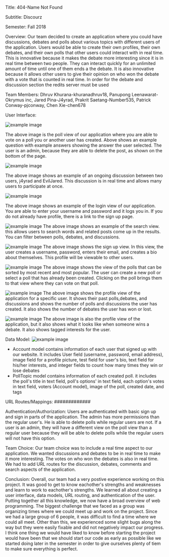 Title:
404-Name Not Found

Subtitle:
Discourz

Semester:
Fall 2018

Overview:
Our team decided to create an application where you could have discussions, debates and polls about various topics with different users of the application. Users would be able to create their own profiles, their own debates, and their own polls that other users could interact with in real time. This is innovative because it makes the debate more interesting since it is in real time between two people. They can interact quickly for an unlimited amount of time until one of them ends a the debate. It is also innovative because it allows other users to give their opinion on who won the debate with a vote that is counted in real time. In order for the debate and discussion section the redits server must be used  

Team Members:
Dhruv Khurana-khuranadhruv18, Panupong Leenawarat-Okrymus inc, Jared Pina-J4yrad, Prakrit Saetang-Number535, Patrick Conway-pjconway, Chen Xie-chen678

User Interface:

![example image](imgs/poll.png)

The above image is the poll view of our application where you are able to vote on a poll you or another user has created. Above shows an example question with example answers showing the answer the user selected. The user is an admin, because they are able to delete the post, as shown on the bottom of the page. 

![example image](imgs/discussion.png)

The above image shows an example of an ongoing discussion between two users, j4yrad and EvilJared. This discussion is in real time and allows many users to participate at once. 

![example image](imgs/login.png)

The above image shows an example of the login view of our application. You are able to enter your username and password and it logs you in. If you do not already have profile, there is a link to the sign up page.

![example image](imgs/search.png)
The above image shows an example of the search view. this allows users to search words and related posts come up in the results. You can filter between polls, debates, and discussions. 

![example image](imgs/sign_up.png)
The above image shows the sign up view. In this view, the user creates a username, password, enters their email, and creates a bio about themselves. This profile will be viewable to other users.

![example image](imgs/pastpolls.png)
The above image shows the view of the polls that can be sorted by most recent and most popular. The user can create a new poll or select a poll that has already been created. Clicking on the poll brings them to that view where they can vote on that poll. 

![example image](imgs/profile.png)
The above image shows the profile view of the application for a specific user. It shows their past polls,debates, and discussions and shows the number of polls and discussions the user has created. It also shows the number of debates the user has won or lost.

![example image](imgs/profile2.png)
The above image is also the profile view of the application, but it also shows what it looks like when someone wins a debate. It also shows tagged interests for the user.

Data Model:
![example image](imgs/data_model.png)


- Account model contains information of each user that signed up with our website.  It includes User field (username, password, email address), image field for a profile picture, test field for user's bio, text field for his/her interests, and integer fields to count how many times they win or lose debates
- PollTopic model contains information of each created poll.  it includes the poll's title in text field, poll's options' in text field, each option's votes in text field, voters (Account model), image of the poll, created date, and tags

URL Routes/Mappings:
#############

Authentication/Authorization:
Users are authenticated with basic sign up and sign in parts of the application. The admin has more permissions than the regular user's. He is able to delete polls while regular users are not. If a user is an admin, they will have a different view on the poll view than a regular user because they will be able to delete polls while the regular users will not have this option.

Team Choice:
Our team choice was to include a real time aspect to our application. We wanted discussions and debates to be in real time to make it more interesting. The votes on who won the debates is also in real time. We had to add URL routes for the discussion, debates, comments and search aspects of the application. 

Conclusion:
Overall, our team had a very postive experience working on this project. It was good to get to know eachother's strengths and weaknesses and learn to work to eachother's strengths. We learned all about creating a user interface, data models, URL routing, and authentication of the user. Putting together all this knowledge, we now have a broad overview of web programming. The biggest challenge that we faced as a group was organizing times where we could meet up and work on the project. Since we had a large group of 6 people, it was difficult to find a time where we could all meet. Other than this, we experienced some slight bugs along the way but they were easily fixable and did not negatively impact our progress. I think one thing we would have liked to know before starting the project would have been that we should start our code as early as possible like we started doing later in the semester in order to give ourselves plenty of tiem to make sure everything is perfect.
